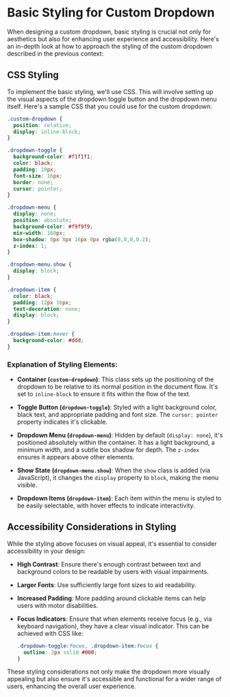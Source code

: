 # Basic Styling for Custom Dropdown

When designing a custom dropdown, basic styling is crucial not only for aesthetics but also for enhancing user experience and accessibility. Here's an in-depth look at how to approach the styling of the custom dropdown described in the previous context:

## CSS Styling

To implement the basic styling, we'll use CSS. This will involve setting up the visual aspects of the dropdown toggle button and the dropdown menu itself. Here's a sample CSS that you could use for the custom dropdown:

```css
.custom-dropdown {
  position: relative;
  display: inline-block;
}

.dropdown-toggle {
  background-color: #f1f1f1;
  color: black;
  padding: 10px;
  font-size: 16px;
  border: none;
  cursor: pointer;
}

.dropdown-menu {
  display: none;
  position: absolute;
  background-color: #f9f9f9;
  min-width: 160px;
  box-shadow: 0px 8px 16px 0px rgba(0,0,0,0.2);
  z-index: 1;
}

.dropdown-menu.show {
  display: block;
}

.dropdown-item {
  color: black;
  padding: 12px 16px;
  text-decoration: none;
  display: block;
}

.dropdown-item:hover {
  background-color: #ddd;
}
```

### Explanation of Styling Elements:

- **Container (`custom-dropdown`)**: This class sets up the positioning of the dropdown to be relative to its normal position in the document flow. It's set to `inline-block` to ensure it fits within the flow of the text.

- **Toggle Button (`dropdown-toggle`)**: Styled with a light background color, black text, and appropriate padding and font size. The `cursor: pointer` property indicates it's clickable.

- **Dropdown Menu (`dropdown-menu`)**: Hidden by default (`display: none`), it's positioned absolutely within the container. It has a light background, a minimum width, and a subtle box shadow for depth. The `z-index` ensures it appears above other elements.

- **Show State (`dropdown-menu.show`)**: When the `show` class is added (via JavaScript), it changes the `display` property to `block`, making the menu visible.

- **Dropdown Items (`dropdown-item`)**: Each item within the menu is styled to be easily selectable, with hover effects to indicate interactivity.

## Accessibility Considerations in Styling

While the styling above focuses on visual appeal, it's essential to consider accessibility in your design:

- **High Contrast**: Ensure there's enough contrast between text and background colors to be readable by users with visual impairments.

- **Larger Fonts**: Use sufficiently large font sizes to aid readability.

- **Increased Padding**: More padding around clickable items can help users with motor disabilities.

- **Focus Indicators**: Ensure that when elements receive focus (e.g., via keyboard navigation), they have a clear visual indicator. This can be achieved with CSS like:

  ```css
  .dropdown-toggle:focus, .dropdown-item:focus {
    outline: 2px solid #000;
  }
  ```

These styling considerations not only make the dropdown more visually appealing but also ensure it's accessible and functional for a wider range of users, enhancing the overall user experience.

